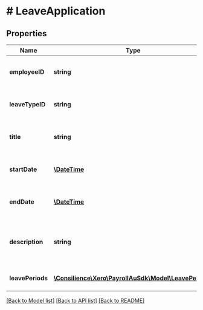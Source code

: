 # # LeaveApplication

## Properties

Name | Type | Description | Notes
------------ | ------------- | ------------- | -------------
**employeeID** | **string** | The Xero identifier for Payroll Employee | 
**leaveTypeID** | **string** | The Xero identifier for Leave Type | 
**title** | **string** | The title of the leave (max length &#x3D; 50) | 
**startDate** | [**\DateTime**](\DateTime.md) | Start date of the leave (YYYY-MM-DD) | 
**endDate** | [**\DateTime**](\DateTime.md) | End date of the leave (YYYY-MM-DD) | 
**description** | **string** | The Description of the Leave (max length &#x3D; 200) | [optional] 
**leavePeriods** | [**\Consilience\Xero\PayrollAuSdk\Model\LeavePeriod[]**](LeavePeriod.md) | The leave period information | [optional] 

[[Back to Model list]](../../README.md#documentation-for-models) [[Back to API list]](../../README.md#documentation-for-api-endpoints) [[Back to README]](../../README.md)


